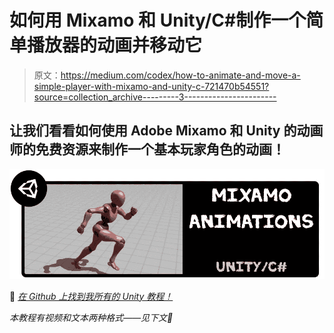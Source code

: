 # 如何用 Mixamo 和 Unity/C#制作一个简单播放器的动画并移动它

> 原文：<https://medium.com/codex/how-to-animate-and-move-a-simple-player-with-mixamo-and-unity-c-721470b54551?source=collection_archive---------3----------------------->

## 让我们看看如何使用 Adobe Mixamo 和 Unity 的动画师的免费资源来制作一个基本玩家角色的动画！

![](img/87a34b7988343baad133c861e4c9e45b.png)

🚀 [*在 Github 上找到我所有的 Unity 教程！*](https://github.com/users/MinaPecheux/projects/1)

*本教程有视频和文本两种格式——见下文🙂*